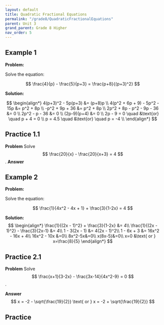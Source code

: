 ```yaml
---
layout: default
title: Quadratic Fractional Equations
permalink: "/grade8/QuadraticFractionalEquations"
parent: Unit 3
grand_parent: Grade 8 Higher
nav_order: 5
---
```


## Example 1

**Problem:**

Solve the equation:

$$ \frac{4}{p} - \frac{5}{p+3} = \frac{p+8}{(p+3)^2} $$

**Solution:**

$$
\begin{align*}
4(p+3)^2 - 5p(p+3) &= (p+8)p \\
4(p^2 + 6p + 9) - 5p^2 - 15p &= p^2 + 8p \\
-p^2 + 9p + 36 &= p^2 + 8p \\
2p^2 + 8p - p^2 - 9p - 36 &= 0 \\
2p^2 - p - 36 &= 0 \\
(2p-9)(p+4) &= 0 \\
2p - 9 = 0 \quad &\text{or} \quad p + 4 = 0 \\
p = 4.5 \quad &\text{or} \quad p = -4 \\
\end{align*}
$$

## Practice 1.1
**Problem**
Solve $$ \frac{20}{x} - \frac{20}{x+3} = 4 $$.
**Answer**

## Example 2

**Problem:**

Solve the equation:

$$ \frac{1}{4x^2 - 4x + 1} + \frac{3}{1-2x} = 4 $$

**Solution:**
$$
\begin{align*}
\frac{1}{(2x - 1)^2} + \frac{3}{1-2x} &= 4\\
\frac{1}{(2x - 1)^2} - \frac{3}{2x-1} &= 4\\
1 - 3(2x - 1) &= 4(2x - 1)^2\\
1 - 6x + 3 &= 16x^2 - 16x + 4\\
16x^2 - 10x &=0\\
8x^2-5x&=0\\
x(8x-5)&=0\\
x=0 &\text{ or } x=\frac{8}{5}
\end{align*}
$$

## Practice 2.1
**Problem**
Solve $$ \frac{x+1}{3-2x} - \frac{3x-14}{4x^2-9} = 0 $$.

**Answer**
$$
x = -2 - \sqrt{\frac{19}{2}} \text{ or } 
x = -2 + \sqrt{\frac{19}{2}}
$$

## Practice 


<!--stackedit_data:
eyJoaXN0b3J5IjpbMTgyNzY1MTI4OCwtOTAzNjA4Njc4LDY1NT
Q4MDI3NywtMTMxNzg2NjgzNCwxNDU0NTAzMjg0LDEyOTQ3MTU5
MTJdfQ==
-->